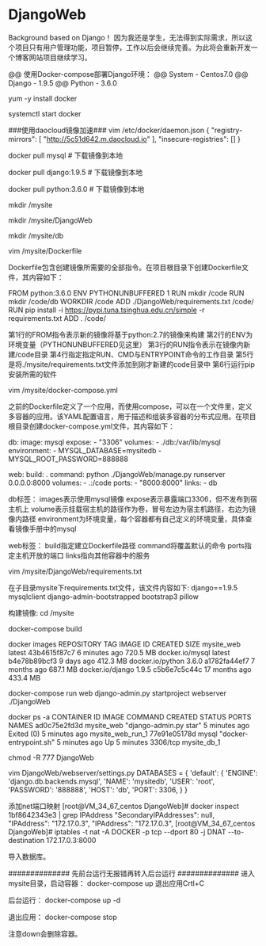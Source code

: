 # DjangoWeb
Background based on Django！
因为我还是学生，无法得到实际需求，所以这个项目只有用户管理功能，项目暂停，工作以后会继续完善。为此将会重新开发一个博客网站项目继续学习。

@@ 使用Docker-compose部署Django环境：
@@ System - Centos7.0
@@ Django - 1.9.5
@@ Python - 3.6.0

yum -y install docker

systemctl start docker

###使用daocloud镜像加速###
vim /etc/docker/daemon.json
{
    "registry-mirrors": [
        "http://5c51d642.m.daocloud.io"
    ],
    "insecure-registries": []
}

docker pull mysql   # 下载镜像到本地

docker pull django:1.9.5  # 下载镜像到本地

docker pull python:3.6.0   # 下载镜像到本地

mkdir /mysite

mkdir /mysite/DjangoWeb

mkdir /mysite/db


vim /mysite/Dockerfile

Dockerfile包含创建镜像所需要的全部指令。在项目根目录下创建Dockerfile文件，其内容如下：

FROM python:3.6.0
ENV PYTHONUNBUFFERED 1
RUN mkdir /code
RUN mkdir /code/db
WORKDIR /code
ADD ./DjangoWeb/requirements.txt /code/
RUN pip install -i https://pypi.tuna.tsinghua.edu.cn/simple -r requirements.txt 
ADD . /code/

第1行的FROM指令表示新的镜像将基于python:2.7的镜像来构建 
第2行的ENV为环境变量（PYTHONUNBUFFERED见这里） 
第3行的RUN指令表示在镜像内新建/code目录 
第4行指定指定RUN、CMD与ENTRYPOINT命令的工作目录 
第5行是将./mysite/requirements.txt文件添加到刚才新建的code目录中 
第6行运行pip安装所需的软件

vim /mysite/docker-compose.yml

之前的Dockerfile定义了一个应用，而使用compose，可以在一个文件里，定义多容器的应用。该YAML配置语言，用于描述和组装多容器的分布式应用。在项目根目录创建docker-compose.yml文件，其内容如下：

db:
  image: mysql
  expose:
    - "3306"
  volumes:
    - ./db:/var/lib/mysql
  environment:
    - MYSQL_DATABASE=mysitedb
    - MYSQL_ROOT_PASSWORD=888888

web:
  build: .
  command: python ./DjangoWeb/manage.py runserver 0.0.0.0:8000
  volumes:
    - .:/code
  ports:
    - "8000:8000"
  links:
    - db

db标签： 
images表示使用mysql镜像 
expose表示暴露端口3306，但不发布到宿主机上 
volume表示挂载宿主机的路径作为卷，冒号左边为宿主机路径，右边为镜像内路径 
environment为环境变量，每个容器都有自己定义的环境变量，具体查看镜像手册中的mysql

web标签： 
build指定建立Dockerfile路径 
command将覆盖默认的命令 
ports指定主机开放的端口 
links指向其他容器中的服务

vim /mysite/DjangoWeb/requirements.txt 

在子目录mysite下requirements.txt文件，该文件内容如下:
django==1.9.5
mysqlclient
django-admin-bootstrapped
bootstrap3
pillow


构建镜像:
cd /mysite

docker-compose build

docker images
REPOSITORY          TAG                 IMAGE ID            CREATED             SIZE
mysite_web          latest              43b4615f87c7        6 minutes ago       720.5 MB
docker.io/mysql     latest              b4e78b89bcf3        9 days ago          412.3 MB
docker.io/python    3.6.0               a1782fa44ef7        7 months ago        687.1 MB
docker.io/django    1.9.5               c5b6e7c5c44c        17 months ago       433.4 MB


docker-compose run web django-admin.py startproject webserver ./DjangoWeb

docker ps -a
CONTAINER ID        IMAGE               COMMAND                  CREATED             STATUS                     PORTS               NAMES
ad0c75e2fd3d        mysite_web          "django-admin.py star"   5 minutes ago       Exited (0) 5 minutes ago                       mysite_web_run_1
77e91e05178d        mysql               "docker-entrypoint.sh"   5 minutes ago       Up 5 minutes               3306/tcp            mysite_db_1

chmod -R 777 DjangoWeb

vim DjangoWeb/webserver/settings.py
DATABASES = {
    'default': {
        'ENGINE': 'django.db.backends.mysql',
        'NAME': 'mysitedb',
        'USER': 'root',
        'PASSWORD': '888888',
        'HOST': 'db',
        'PORT': 3306,
    }
}

添加net端口映射
[root@VM_34_67_centos DjangoWeb]# docker inspect 1bf8642343e3 | grep IPAddress
            "SecondaryIPAddresses": null,
            "IPAddress": "172.17.0.3",
                    "IPAddress": "172.17.0.3",
[root@VM_34_67_centos DjangoWeb]# iptables -t nat -A  DOCKER -p tcp --dport 80 -j DNAT --to-destination 172.17.0.3:8000     


导入数据库。

############## 先前台运行无报错再转入后台运行 ##############
进入mysite目录，启动容器：
docker-compose up
退出应用Crtl+C

后台运行：
docker-compose up -d

退出应用：
docker-compose stop

注意down会删除容器。






